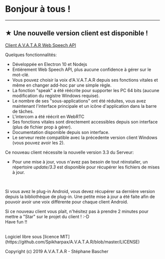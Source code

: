 # Bonjour à tous !

***
## ★ Une nouvelle version client est disponible !

[Client A.V.A.T.A.R Web Speech API](https://https://github.com/Spikharpax/Avatar-WebAPI-Client)

Quelques fonctionnalités:
* Développée en Electron 10 et Nodejs
* Entièrement Web Speech API, plus aucune confidence à gérer sur le mot-clé.
* Vous pouvez choisir la voix d'A.V.A.T.A.R depuis ses fonctions vitales et même en changer add-hoc par une simple règle.
* La fonction "speak" a été réécrite pour supporter les PC 64 bits (aucune modification du registre Windows requise).
* Le nombre de ses "sous-applications" ont été réduites, vous avez maintenant l'interface principale et un icône d'application dans la barre de tâches. 
* L'intercom a été réécrit en WebRTC
* Ses fonctions vitales sont directement accessibles depuis son interface (plus de fichier prop à gérer).
* Documentation disponible depuis son interface.
* Le serveur reste compatible avec la précedente version client Windows (vous pouvez avoir les 2).

Ce nouveau client nécessite la nouvelle version 3.3 du Serveur:
- Pour une mise à jour, vous n'avez pas besoin de tout réinstaller, un répertoire _update/3.3_ est disponible pour récupérer les fichiers de mises à jour.
<BR>

Si vous avez le plug-in Android, vous devez récupérer sa dernière version depuis la bibliothèque de plug-in.
Une petite mise à jour a été faite afin de pouvoir avoir une voix différente pour chaque client Android. 

Si ce nouveau client vous plait, n'hésitez pas à prendre 2 minutes pour mettre a "Star" sur le projet du client ! :-D
<BR>
Have fun !!

<BR>
Logiciel libre sous [licence MIT](https://github.com/Spikharpax/A.V.A.T.A.R/blob/master/LICENSE)

Copyright (c) 2019 A.V.A.T.A.R - Stéphane Bascher
